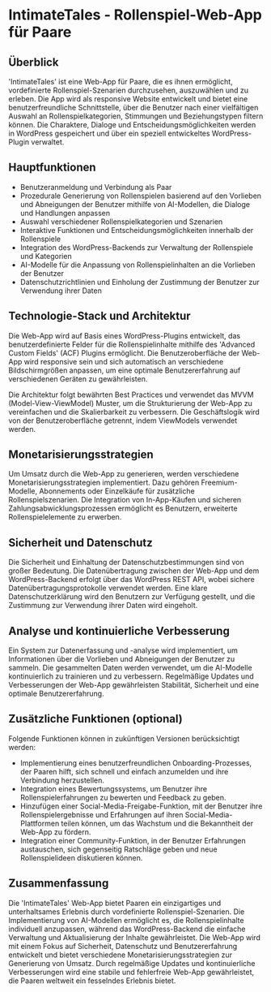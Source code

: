 # IntimateTales - Rollenspiel-Web-App für Paare

## Überblick

'IntimateTales' ist eine Web-App für Paare, die es ihnen ermöglicht, vordefinierte Rollenspiel-Szenarien durchzusehen, auszuwählen und zu erleben. Die App wird als responsive Website entwickelt und bietet eine benutzerfreundliche Schnittstelle, über die Benutzer nach einer vielfältigen Auswahl an Rollenspielkategorien, Stimmungen und Beziehungstypen filtern können. Die Charaktere, Dialoge und Entscheidungsmöglichkeiten werden in WordPress gespeichert und über ein speziell entwickeltes WordPress-Plugin verwaltet.

## Hauptfunktionen

- Benutzeranmeldung und Verbindung als Paar
- Prozedurale Generierung von Rollenspielen basierend auf den Vorlieben und Abneigungen der Benutzer mithilfe von AI-Modellen, die Dialoge und Handlungen anpassen
- Auswahl verschiedener Rollenspielkategorien und Szenarien
- Interaktive Funktionen und Entscheidungsmöglichkeiten innerhalb der Rollenspiele
- Integration des WordPress-Backends zur Verwaltung der Rollenspiele und Kategorien
- AI-Modelle für die Anpassung von Rollenspielinhalten an die Vorlieben der Benutzer
- Datenschutzrichtlinien und Einholung der Zustimmung der Benutzer zur Verwendung ihrer Daten

## Technologie-Stack und Architektur

Die Web-App wird auf Basis eines WordPress-Plugins entwickelt, das benutzerdefinierte Felder für die Rollenspielinhalte mithilfe des 'Advanced Custom Fields' (ACF) Plugins ermöglicht. Die Benutzeroberfläche der Web-App wird responsive sein und sich automatisch an verschiedene Bildschirmgrößen anpassen, um eine optimale Benutzererfahrung auf verschiedenen Geräten zu gewährleisten.

Die Architektur folgt bewährten Best Practices und verwendet das MVVM (Model-View-ViewModel) Muster, um die Strukturierung der Web-App zu vereinfachen und die Skalierbarkeit zu verbessern. Die Geschäftslogik wird von der Benutzeroberfläche getrennt, indem ViewModels verwendet werden.

## Monetarisierungsstrategien

Um Umsatz durch die Web-App zu generieren, werden verschiedene Monetarisierungsstrategien implementiert. Dazu gehören Freemium-Modelle, Abonnements oder Einzelkäufe für zusätzliche Rollenspielszenarien. Die Integration von In-App-Käufen und sicheren Zahlungsabwicklungsprozessen ermöglicht es Benutzern, erweiterte Rollenspielelemente zu erwerben.

## Sicherheit und Datenschutz

Die Sicherheit und Einhaltung der Datenschutzbestimmungen sind von großer Bedeutung. Die Datenübertragung zwischen der Web-App und dem WordPress-Backend erfolgt über das WordPress REST API, wobei sichere Datenübertragungsprotokolle verwendet werden. Eine klare Datenschutzerklärung wird den Benutzern zur Verfügung gestellt, und die Zustimmung zur Verwendung ihrer Daten wird eingeholt.

## Analyse und kontinuierliche Verbesserung

Ein System zur Datenerfassung und -analyse wird implementiert, um Informationen über die Vorlieben und Abneigungen der Benutzer zu sammeln. Die gesammelten Daten werden verwendet, um die AI-Modelle kontinuierlich zu trainieren und zu verbessern. Regelmäßige Updates und Verbesserungen der Web-App gewährleisten Stabilität, Sicherheit und eine optimale Benutzererfahrung.

## Zusätzliche Funktionen (optional)

Folgende Funktionen können in zukünftigen Versionen berücksichtigt werden:

- Implementierung eines benutzerfreundlichen Onboarding-Prozesses, der Paaren hilft, sich schnell und einfach anzumelden und ihre Verbindung herzustellen.
- Integration eines Bewertungssystems, um Benutzer ihre Rollenspielerfahrungen zu bewerten und Feedback zu geben.
- Hinzufügen einer Social-Media-Freigabe-Funktion, mit der Benutzer ihre Rollenspielergebnisse und Erfahrungen auf ihren Social-Media-Plattformen teilen können, um das Wachstum und die Bekanntheit der Web-App zu fördern.
- Integration einer Community-Funktion, in der Benutzer Erfahrungen austauschen, sich gegenseitig Ratschläge geben und neue Rollenspielideen diskutieren können.

## Zusammenfassung

Die 'IntimateTales' Web-App bietet Paaren ein einzigartiges und unterhaltsames Erlebnis durch vordefinierte Rollenspiel-Szenarien. Die Implementierung von AI-Modellen ermöglicht es, die Rollenspielinhalte individuell anzupassen, während das WordPress-Backend die einfache Verwaltung und Aktualisierung der Inhalte gewährleistet. Die Web-App wird mit einem Fokus auf Sicherheit, Datenschutz und Benutzererfahrung entwickelt und bietet verschiedene Monetarisierungsstrategien zur Generierung von Umsatz. Durch regelmäßige Updates und kontinuierliche Verbesserungen wird eine stabile und fehlerfreie Web-App gewährleistet, die Paaren weltweit ein fesselndes Erlebnis bietet.